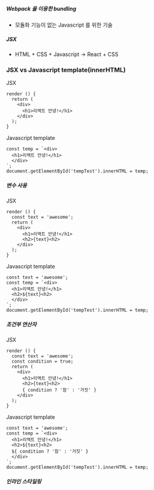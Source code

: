 ##### Webpack 을 이용한 bundling
* 모듈화 기능이 없는 Javascript 를 위한 기술

##### JSX
* HTML + CSS + Javascript &rarr; React + CSS

### JSX vs Javascript template(innerHTML)
JSX
```JS
render () {
  return (
    <div>
      <h1>리액트 안녕!</h1>
    </div>
  );
}
```

Javascript template
```JS
const temp = `<div>
  <h1>리액트 안녕!</h1>
  </div>
`;
document.getElementById('tempTest').innerHTML = temp;
```

##### 변수 사용
JSX
```JS
render () {
  const text = 'awesome';
  return (
    <div>
      <h1>리액트 안녕!</h1>
      <h2>{text}<h2>
    </div>
  );
}
```

Javascript template
```JS
const text = 'awesome';
const temp = `<div>
  <h1>리액트 안녕!</h1>
  <h2>${text}<h2>
  </div>
`;
document.getElementById('tempTest').innerHTML = temp;
```

##### 조건부 연산자
JSX
```JS
render () {
  const text = 'awesome';
  const condition = true;
  return (
    <div>
      <h1>리액트 안녕!</h1>
      <h2>{text}<h2>
      { condition ? '참' : '거짓' }
    </div>
  );
}
```

Javascript template
```JS
const text = 'awesome';
const temp = `<div>
  <h1>리액트 안녕!</h1>
  <h2>${text}<h2>
  ${ condition ? '참' : '거짓' }
  </div>
`;
document.getElementById('tempTest').innerHTML = temp;
```

##### 인라인 스타일링
